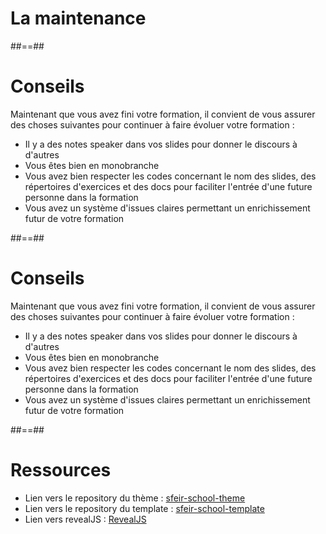 <!-- .slide: class="transition bg-white" -->

# La maintenance

##==##

<!-- .slide: data-type-show="restit" -->

# Conseils

Maintenant que vous avez fini votre formation, il convient de vous assurer des choses suivantes pour continuer à faire évoluer votre formation :

- Il y a des notes speaker dans vos slides pour donner le discours à d'autres
- Vous êtes bien en monobranche
- Vous avez bien respecter les codes concernant le nom des slides, des répertoires d'exercices et des docs pour faciliter l'entrée d'une future personne dans la formation
- Vous avez un système d'issues claires permettant un enrichissement futur de votre formation

##==##

<!-- .slide: data-type-show="prez" -->

# Conseils

Maintenant que vous avez fini votre formation, il convient de vous assurer des choses suivantes pour continuer à faire évoluer votre formation :

- Il y a des notes speaker dans vos slides pour donner le discours à d'autres
- Vous êtes bien en monobranche
- Vous avez bien respecter les codes concernant le nom des slides, des répertoires d'exercices et des docs pour faciliter l'entrée d'une future personne dans la formation
- Vous avez un système d'issues claires permettant un enrichissement futur de votre formation
<!-- .element: class="list-fragment" -->

##==##

# Ressources

- Lien vers le repository du thème : [sfeir-school-theme](https://github.com/sfeir-open-source/sfeir-school-theme)
- Lien vers le repository du template : [sfeir-school-template](https://github.com/sfeir-open-source/sfeir-school-template)
- Lien vers revealJS : [RevealJS](https://revealjs.com/)
